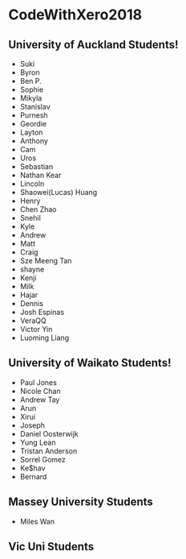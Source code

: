 # CodeWithXero2018

## University of Auckland Students!
* Suki 
* Byron
* Ben P.
* Sophie
* Mikyla
* Stanislav
* Purnesh
* Geordie
* Layton
* Anthony
* Cam
* Uros
* Sebastian
* Nathan Kear
* Lincoln
* Shaowei(Lucas) Huang
* Henry
* Chen Zhao
* Snehil
* Kyle
* Andrew 
* Matt
* Craig
* Sze Meeng Tan
* shayne
* Kenji
* Milk
* Hajar
* Dennis
* Josh Espinas
* VeraQQ
* Victor Yin
* Luoming Liang

## University of Waikato Students!
* Paul Jones
* Nicole Chan
* Andrew Tay
* Arun 
* Xirui
* Joseph
* Daniel Oosterwijk
* Yung Lean
* Tristan Anderson
* Sorrel Gomez
* Ke$hav
* Bernard

## Massey University Students
* Miles Wan

## Vic Uni Students



